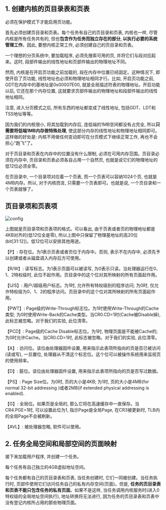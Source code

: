 ## 1. 创建内核的页目录表和页表

必须在保护模式下才能启用页功能。

首先必须创建页目录和页表。每个任务有自己的页目录和页表, 内核也一样, 尽管内核是所有任务共有的, 但也**包含作为任务而独立存在的部分, 以执行必要的系统管理工作**。因此, 要想内核正常工作, 必须创建自己的页目录和页表。

一个理想的分页系统中, 要加载程序, 必须先搜索可用的页, 并将它们与段对应起来。这时, 段部件输出的线性地址和页部件输出的物理地址不同。

然而, 内核是在开启页功能之前加载的, 段在内存中位置已经固定。这种情况下, 即使开启了页功能, 线性地址也必须和物理地址相同才行。比如, 开启页功能之前, GDT在内存中的基地址是0x00007E00, 就是全局描述符表的物理地址。开启功能以后, 它还在那个内存位置, 这就要求页部件输出的物理地址和段部件输出的线性地址相同。

注意, 进入分页模式之后, 所有东西的地址都变成了线性地址, 包括GDT、LDT和TSS地址等等。

因为我们的内核很小, 将其加载到内存后, 连低端的1MB空间都没有占完全, 所以**只需要将低端1MB内存做特殊处理**, 使这部分内存的线性地址和物理地址相同即可。这样做的好处是: 内核不用做任何变动即可在分页模式下继续正常工作, 再也不会担心“跑飞”了。

对于页目录和页表在内存中的位置没有什么限制, 必须在可用内存范围。页目录必须在内存中, 页目录和页表必须各自占用一个自然页, 也就是说它们的物理地址的低12位必须全零。

在页目录中, 一个目录项对应着一个页表, 而一个页表可以容纳1024个页, 也就是4MB内存。所以, 对于内核而言, 只需要一个页表即可。也就是说, 一个页目录和一个页表就够了。

## 页目录项和页表项

![config](images/13.png)

上图就是页目录项和页表项的格式。可以看出, 由于页表或者页的物理地址都是4KB对齐的(低12位全是零), 所以上图中只保留了物理基地址的高20位(bit[31:12])。低12位可以安排其他用途。

【P】: 存在位。为1表示页表或者页位于内存中。否则, 表示不在内存中, 必须先予以创建或者从磁盘调入内存后方可使用。 

【R/W】: 读写标志。为1表示页面可以被读写, 为0表示只读。当处理器运行在0、1、2特权级时, 此位不起作用。页目录中的这个位对其所映射的所有页面起作用。 

【U/S】: 用户/超级用户标志。为1时, 允许所有特权级别的程序访问; 为0时, 仅允许特权级为0、1、2的程序访问。页目录中的这个位对其所映射的所有页面起作用。 

【PWT】: Page级的Write-Through标志位。为1时使用Write-Through的Cache类型; 为0时使用Write-Back的Cache类型。当CR0.CD=1时(Cache被Disable掉), 此标志被忽略。对于我们的实验, 此位清零。 

【PCD】: Page级的Cache Disable标志位。为1时, 物理页面是不能被Cache的; 为0时允许Cache。当CR0.CD=1时, 此标志被忽略。对于我们的实验, 此位清零。 

【A】: 访问位。该位由处理器固件设置, 用来指示此表项所指向的页是否已被访问(读或写), 一旦置位, 处理器从不清这个标志位。这个位可以被操作系统用来监视页的使用频率。 

【D】: 脏位。该位由处理器固件设置, 用来指示此表项所指向的页是否写过数据。 

【PS】: Page Size位。为0时, 页的大小是4KB; 为1时, 页的大小是4MB(for normal 32-bit addressing )或者2MB(if extended physical addressing is enabled). 

【G】: 全局位。如果页是全局的, 那么它将在高速缓存中一直保存。当CR4.PGE=1时, 可以设置此位为1, 指示Page是全局Page, 在CR3被更新时, TLB内的全局Page不会被刷新。 

【AVL】: 被处理器忽略, 软件可以使用。

## 2. 任务全局空间和局部空间的页面映射

接下来加载用户程序, 并创建一个任务。

每个任务有自己独立的4GB虚拟地址空间。

每个任务都有自己的页目录表和页表, 当任务创建时, 它们一同被创建。当任务执行时, 页部件使用它们访问任务自己的私有内存空间(页面)。但是, **任务的页目录表和页表不能只包含任务的私有页面**。如果不是这样, 当任务调用内核服务时(进入0特权级的全局地址空间执行), 地址转换将无法进行, 因为任务的页目录表和页表中没有登记内核所占用的那些物理页面。